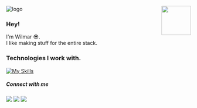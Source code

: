 ![logo](https://img.shields.io/badge/wilmarjongkind-100000?style=for-the-badge&logo=github&logoColor=white)
[<img src="https://i.giphy.com/media/ckMkDR1SKAr7v8AaN4/giphy.webp" width="80" align="right">](https://arcady.nl)

### Hey!

I'm Wilmar 😎.\
I like making stuff for the entire stack.

### Technologies I work with.

[![My Skills](https://skillicons.dev/icons?i=cs,net,typescript,tailwind,angular,react,azure&theme=dark)](https://skillicons.dev)

##### Connect with me

[<img src="https://img.shields.io/badge/LinkedIn-0077B5?style=for-the-badge&logo=linkedin&logoColor=white"/>](https://www.linkedin.com/in/wilmar-jongkind-b17094181/)
[<img src="https://img.shields.io/badge/Gmail-D14836?style=for-the-badge&logo=gmail&logoColor=white"/>](mailto:wilmarjongkind@gmail.com)
[<img src="https://img.shields.io/badge/Spotify-1ED760?&style=for-the-badge&logo=spotify&logoColor=white"/>](https://open.spotify.com/user/wilmar.jongkind?si=28735761df8242a4)
